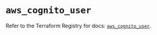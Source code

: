 # `aws_cognito_user`

Refer to the Terraform Registry for docs: [`aws_cognito_user`](https://registry.terraform.io/providers/hashicorp/aws/6.5.0/docs/resources/cognito_user).
